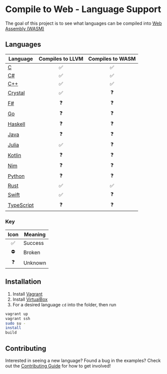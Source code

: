 # Compile to Web - Language Support

The goal of this project is to see what languages can be compiled into [Web Assembly (WASM)](http://webassembly.org)

## Languages

| Language                  | Compiles to LLVM   | Compiles to WASM   |
|---------------------------|:------------------:|:------------------:|
| [C](C/)                   | :white_check_mark: | :white_check_mark: |
| [C#](C#/)                 | :white_check_mark: | :white_check_mark: |
| [C++](C++/)               | :white_check_mark: | :white_check_mark: |
| [Crystal](Crystal/)       | :white_check_mark: | :question:         |
| [F#](F#/)                 | :question:         | :question:         |
| [Go](Go/)                 | :question:         | :question:         |
| [Haskell](Haskell/)       | :question:         | :question:         |
| [Java](Java/)             | :question:         | :question:         |
| [Julia](Julia/)           | :white_check_mark: | :question:         |
| [Kotlin](Kotlin/)         | :question:         | :question:         |
| [Nim](Nim/)               | :question:         | :question:         |
| [Python](Python/)         | :question:         | :question:         |
| [Rust](Rust/)             | :white_check_mark: | :white_check_mark: |
| [Swift](Swift/)           | :white_check_mark: | :question:         |
| [TypeScript](TypeScript/) | :question:         | :question:         |

### Key

| Icon               | Meaning |
|:------------------:|---------|
| :white_check_mark: | Success |
| :no_entry:         | Broken  |
| :question:         | Unknown |

## Installation

1.  Install [Vagrant](https://www.vagrantup.com/downloads.html)
2.  Install [VirtualBox](https://www.virtualbox.org/wiki/Downloads)
3.  For a desired language `cd` into the folder, then run
``` sh
vagrant up
vagrant ssh
sudo su -
install
build
```

## Contributing

Interested in seeing a new language? Found a bug in the examples?
Check out the [Contributing Guide](CONTRIBUTING.md) for how to get involved!
